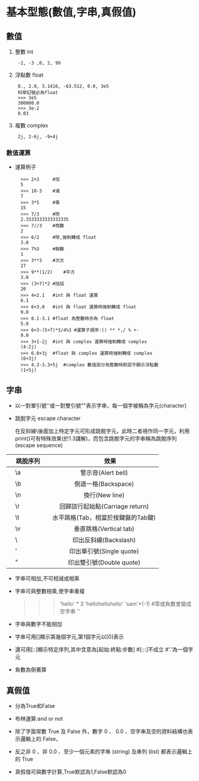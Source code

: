 # 基本型態(數值,字串,真假值)
## 數值
1. 整數 int

		-2, -3 ,0, 2, 99
2. 浮點數 float

		8., 2.0, 3.1416, -63.512, 0.0, 3e5
		科學記號必為float
		>>> 3e5	
		300000.0
		>>> 3e-2
		0.03
3. 複數 complex

		2j, 2-6j, -9+4j
	
### 數值運算	
* 運算例子

		>>> 2+3		#加
		5
		>>> 10-3	#減
		7
		>>> 3*5		#乘
		15
		>>> 7/3		#除
		2.3333333333333335
		>>> 7//3	#商數
		2
		>>> 6/2		#除,強制轉成 float
		3.0
		>>> 7%3		#餘數
		1
		>>> 3**3	#次方
		27
		>>> 9**(1/2)	#平方
		3.0
		>>> (3+7)*2	#括弧
		20
		>>> 4+2.1	#int 與 float 運算
		6.1
		>>> 6+3.0	#int 與 float 運算時強制轉成 float
		9.0
		>>> 8.1-3.1	#float 為整數時亦為 float
		5.0
		>>> 6+3-(5+7)*3/4%3	#運算子順序:() ** *,/ % +-
		9.0
		>>> 3+1-2j	#int 與 complex 運算時強制轉成 complex
		(4-2j)
		>>> 6.0+3j	#float 與 complex 運算時強制轉成 complex
		(6+3j)
		>>> 4.3-3.3+5j	#complex 數值部分為整數時默認不顯示浮點數
		(1+5j)

## 字串

* 以一對單引號''或一對雙引號""表示字串，每一個字被稱為字元(character)

* 跳脫字元 escape character

	在反斜線\後面加上特定字元可形成跳脫字元，此時二者視作同一字元，利用print()可有特殊效果(於1.3講解)，而包含跳脫字元的字串稱為跳脫序列(escape sequence)
	
|跳脫序列　　 |　　效果
| ---------- | :-----------:  
|　\a 　　　　|警示音(Alert bell)
|　\b 　　　　|倒退一格(Backspace)
|　\n 　　　　|換行(New line)
|　\r 　　　　|回歸該行起始點(Carriage return)
|　\t 　　　　|水平跳格(Tab，相當於按鍵盤的Tab鍵)
|　\v 　　　　|垂直跳格(Vertical tab)
|　\\ 　　　　|印出反斜線(Backslash)
|　\' 　　　　|印出單引號(Single quote)
|　\" 　　　　|印出雙引號(Double quote)
* 字串可相加,不可相減或相乘

* 字串可與整數相乘,使字串重複

	>>> 'hello' * 3
	'hellohellohello'
	>>> 'sam'*(-1)	#零或負數會變成空字串
	''
* 字串與數字不能相加

* 字串可用[]顯示第幾個字元,第1個字元以[0]表示

* 還可用[::]顯示特定序列,其中含意為[起始:終點:步數]
			#[:::]不成立
			#'.'為一個字元

* 負數為倒著算
		
## 真假值

* 分為True和False
	
* 布林運算:and or not
	
* 除了字面常數 True 及 False 外，數字 0 、 0.0 、空字串及空的資料結構也表示邏輯上的 False，
	
* 反之非 0 、非 0.0 、至少一個元素的字串 (string) 及串列 (list) 都表示邏輯上的 True
	
* 真假值可與數字計算,True默認為1,False默認為0
	




